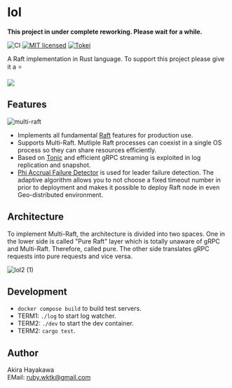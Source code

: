 # lol

**This project in under complete reworking. Please wait for a while.**

![CI](https://github.com/akiradeveloper/lol/workflows/CI/badge.svg)
[![MIT licensed](https://img.shields.io/badge/license-MIT-blue.svg)](https://github.com/akiradeveloper/lol/blob/master/LICENSE)
[![Tokei](https://tokei.rs/b1/github/akiradeveloper/lol)](https://github.com/akiradeveloper/lol)

A Raft implementation in Rust language. To support this project please give it a ⭐

![](https://user-images.githubusercontent.com/785824/146726060-63b12378-ecb7-49f9-8025-a65dbd37e9b2.jpeg)

## Features

![multi-raft](https://github.com/akiradeveloper/lol/assets/785824/2293cf2b-436a-45ed-a507-88e299e622bf)

- Implements all fundamental [Raft](https://raft.github.io/) features for production use.
- Supports Multi-Raft. Mutliple Raft processes can coexist in a single OS process so they can share resources efficiently.
- Based on [Tonic](https://github.com/hyperium/tonic) and efficient gRPC streaming is exploited in log replication and snapshot.
- [Phi Accrual Failure Detector](https://github.com/akiradeveloper/phi-detector) is used for leader failure detection. The adaptive algorithm allows you to not choose a fixed timeout number in prior to deployment and makes it possible to deploy Raft node in even Geo-distributed environment.

## Architecture

To implement Multi-Raft, the architecture is divided into two spaces. One in the lower side is called "Pure Raft" layer which is totally unaware of 
gRPC and Multi-Raft. Therefore, called pure. The other side translates gRPC requests into pure requests and vice versa.

![lol2 (1)](https://github.com/akiradeveloper/lol/assets/785824/dc605ed9-ca90-4e17-a370-ca1b939e43ce)


## Development

- `docker compose build` to build test servers.
- TERM1: `./log` to start log watcher.
- TERM2: `./dev` to start the dev container.
- TERM2: `cargo test`.

## Author

Akira Hayakawa  
EMail: ruby.wktk@gmail.com
